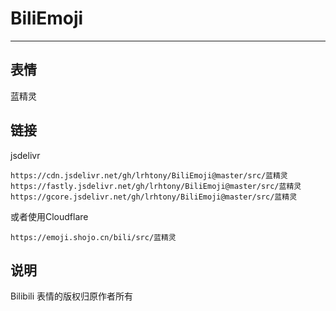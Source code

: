 # BiliEmoji
---
## 表情
蓝精灵
## 链接
jsdelivr
```
https://cdn.jsdelivr.net/gh/lrhtony/BiliEmoji@master/src/蓝精灵
https://fastly.jsdelivr.net/gh/lrhtony/BiliEmoji@master/src/蓝精灵
https://gcore.jsdelivr.net/gh/lrhtony/BiliEmoji@master/src/蓝精灵
```
或者使用Cloudflare
```
https://emoji.shojo.cn/bili/src/蓝精灵
```
## 说明
Bilibili 表情的版权归原作者所有
